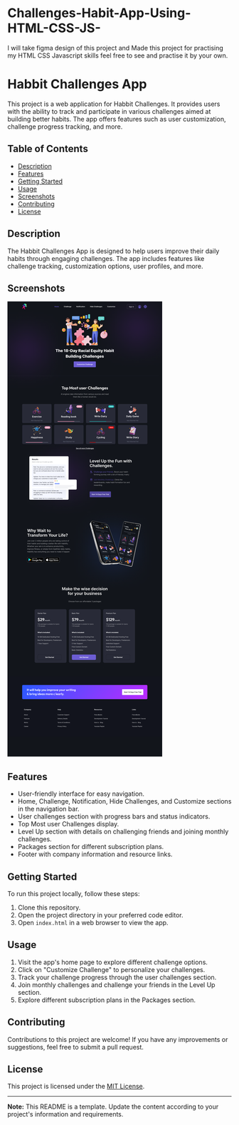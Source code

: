 # Challenges-Habit-App-Using-HTML-CSS-JS-
I will take figma design of this project and Made this project for practising my HTML CSS  Javascript skills feel free to see and practise it by your own.
# Habbit Challenges App

This project is a web application for Habbit Challenges. It provides users with the ability to track and participate in various challenges aimed at building better habits. The app offers features such as user customization, challenge progress tracking, and more.

## Table of Contents

- [Description](#description)
- [Features](#features)
- [Getting Started](#getting-started)
- [Usage](#usage)
- [Screenshots](#screenshots)
- [Contributing](#contributing)
- [License](#license)

## Description

The Habbit Challenges App is designed to help users improve their daily habits through engaging challenges. The app includes features like challenge tracking, customization options, user profiles, and more.

## Screenshots
![Design preview for the Main Landing Page of Habit Challenges Website](./images/LandingMainPage.png)

## Features

- User-friendly interface for easy navigation.
- Home, Challenge, Notification, Hide Challenges, and Customize sections in the navigation bar.
- User challenges section with progress bars and status indicators.
- Top Most user Challenges display.
- Level Up section with details on challenging friends and joining monthly challenges.
- Packages section for different subscription plans.
- Footer with company information and resource links.

## Getting Started

To run this project locally, follow these steps:

1. Clone this repository.
2. Open the project directory in your preferred code editor.
3. Open `index.html` in a web browser to view the app.

## Usage

1. Visit the app's home page to explore different challenge options.
2. Click on "Customize Challenge" to personalize your challenges.
3. Track your challenge progress through the user challenges section.
4. Join monthly challenges and challenge your friends in the Level Up section.
5. Explore different subscription plans in the Packages section.



## Contributing

Contributions to this project are welcome! If you have any improvements or suggestions, feel free to submit a pull request.

## License

This project is licensed under the [MIT License](LICENSE).

---

**Note:** This README is a template. Update the content according to your project's information and requirements.
